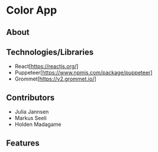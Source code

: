 # Color App

## About



## Technologies/Libraries
- React[https://reactjs.org/]
- Puppeteer[https://www.npmjs.com/package/puppeteer]
- Grommet[https://v2.grommet.io/]

## Contributors 

- Julia Jannsen 
- Markus Seeli
- Holden Madagame

## Features
